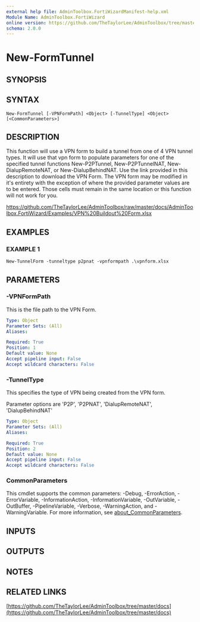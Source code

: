 ```yaml
---
external help file: AdminToolbox.FortiWizardManifest-help.xml
Module Name: AdminToolbox.FortiWizard
online version: https://github.com/TheTaylorLee/AdminToolbox/tree/master/docs
schema: 2.0.0
---
```


# New-FormTunnel

## SYNOPSIS

## SYNTAX

```
New-FormTunnel [-VPNFormPath] <Object> [-TunnelType] <Object> [<CommonParameters>]
```

## DESCRIPTION
This function will use a VPN form to build a tunnel from one of 4 VPN tunnel types.
It will use that vpn form to populate parameters for one of the specified tunnel functions New-P2PTunnel, New-P2PTunnelNAT, New-DialupRemoteNAT, or New-DialupBehindNAT.
Use the link provided in this description to download the VPN Form.
The VPN form may be modified in it's entirety with the exception of where the provided parameter values are to be entered.
Those cells must remain in the same location or this function will not work for you.

https://github.com/TheTaylorLee/AdminToolbox/raw/master/docs/AdminToolbox.FortiWizard/Examples/VPN%20Buildout%20Form.xlsx

## EXAMPLES

### EXAMPLE 1
```
New-TunnelForm -tunneltype p2pnat -vpnformpath .\vpnform.xlsx
```

## PARAMETERS

### -VPNFormPath
This is the file path to the VPN Form.

```yaml
Type: Object
Parameter Sets: (All)
Aliases:

Required: True
Position: 1
Default value: None
Accept pipeline input: False
Accept wildcard characters: False
```

### -TunnelType
This specifies the type of VPN being created from the VPN form.

Parameter options are 'P2P', 'P2PNAT', 'DialupRemoteNAT', 'DialupBehindNAT'

```yaml
Type: Object
Parameter Sets: (All)
Aliases:

Required: True
Position: 2
Default value: None
Accept pipeline input: False
Accept wildcard characters: False
```

### CommonParameters
This cmdlet supports the common parameters: -Debug, -ErrorAction, -ErrorVariable, -InformationAction, -InformationVariable, -OutVariable, -OutBuffer, -PipelineVariable, -Verbose, -WarningAction, and -WarningVariable. For more information, see [about_CommonParameters](http://go.microsoft.com/fwlink/?LinkID=113216).

## INPUTS

## OUTPUTS

## NOTES

## RELATED LINKS

[https://github.com/TheTaylorLee/AdminToolbox/tree/master/docs](https://github.com/TheTaylorLee/AdminToolbox/tree/master/docs)

